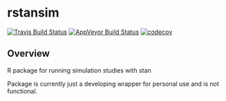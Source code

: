 # rstansim

[![Travis Build Status](https://travis-ci.org/Ewan-Keith/rstansim.svg?branch=master)](https://travis-ci.org/Ewan-Keith/rstansim)
[![AppVeyor Build Status](https://ci.appveyor.com/api/projects/status/github/Ewan-Keith/rstansim?branch=master&svg=true)](https://ci.appveyor.com/project/Ewan-Keith/rstansim)
[![codecov](https://codecov.io/gh/Ewan-Keith/rstansim/branch/master/graph/badge.svg)](https://codecov.io/gh/Ewan-Keith/rstansim)


Overview
--------

R package for running simulation studies with stan 

Package is currently just a developing wrapper for personal use and is not functional. 

